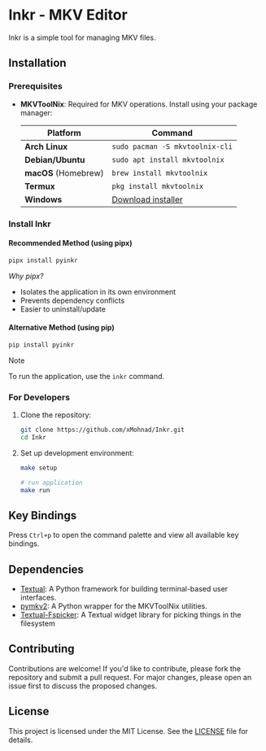 # Inkr - MKV Editor

Inkr is a simple tool for managing MKV files.

## Installation

### Prerequisites

- **MKVToolNix**: Required for MKV operations. Install using your package manager:

  | Platform | Command |
  |----------|---------|
  | **Arch Linux** | `sudo pacman -S mkvtoolnix-cli` |
  | **Debian/Ubuntu** | `sudo apt install mkvtoolnix` |
  | **macOS** (Homebrew) | `brew install mkvtoolnix` |
  | **Termux** | `pkg install mkvtoolnix` |
  | **Windows** | [Download installer](https://mkvtoolnix.download/downloads.html#windows) |

### Install Inkr

#### Recommended Method (using pipx)

```bash
pipx install pyinkr
```

*Why pipx?*

- Isolates the application in its own environment
- Prevents dependency conflicts
- Easier to uninstall/update

#### Alternative Method (using pip)

```bash
pip install pyinkr
```

> [!NOTE]
> To run the application, use the `inkr` command.

### For Developers

1. Clone the repository:

   ```bash
   git clone https://github.com/xMohnad/Inkr.git
   cd Inkr
   ```

1. Set up development environment:

   ```bash
   make setup

   # run application
   make run
   ```

## Key Bindings

Press `Ctrl+p` to open the command palette
and view all available key bindings.

## Dependencies

- [Textual](https://textual.textualize.io/): A Python framework for building terminal-based user interfaces.
- [pymkv2](https://github.com/GitBib/pymkv2): A Python wrapper for the MKVToolNix utilities.
- [Textual-Fspicker](https://github.com/davep/textual-fspicker): A Textual widget library for picking things in the filesystem

## Contributing

Contributions are welcome! If you'd like to contribute, please fork the repository and submit a pull request. For major changes, please open an issue first to discuss the proposed changes.

## License

This project is licensed under the MIT License. See the [LICENSE](LICENSE) file for details.
